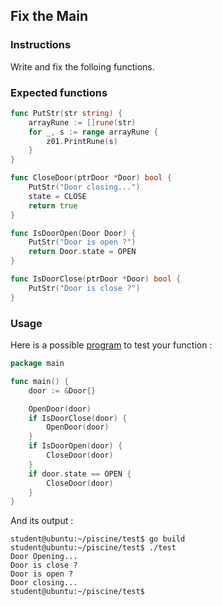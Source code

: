 ## Fix the Main 

### Instructions

Write and fix the folloing functions.

### Expected functions

```go
func PutStr(str string) {
	arrayRune := []rune(str)
	for _, s := range arrayRune {
		z01.PrintRune(s)
	}
}

func CloseDoor(ptrDoor *Door) bool {
	PutStr("Door closing...")
	state = CLOSE
	return true
}

func IsDoorOpen(Door Door) {
	PutStr("Door is open ?")
	return Door.state = OPEN
}

func IsDoorClose(ptrDoor *Door) bool {
	PutStr("Door is close ?")
}
```
### Usage

Here is a possible [program](TODO-LINK) to test your function :

```go
package main

func main() {
	door := &Door{}

	OpenDoor(door)
	if IsDoorClose(door) {
		OpenDoor(door)
	}
	if IsDoorOpen(door) {
		CloseDoor(door)
	}
	if door.state == OPEN {
		CloseDoor(door)
	}
}
```

And its output :

```console
student@ubuntu:~/piscine/test$ go build
student@ubuntu:~/piscine/test$ ./test
Door Opening...
Door is close ?
Door is open ?
Door closing...
student@ubuntu:~/piscine/test$
```
